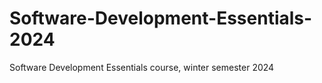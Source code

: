 # Software-Development-Essentials-2024
Software Development Essentials course, winter semester 2024
